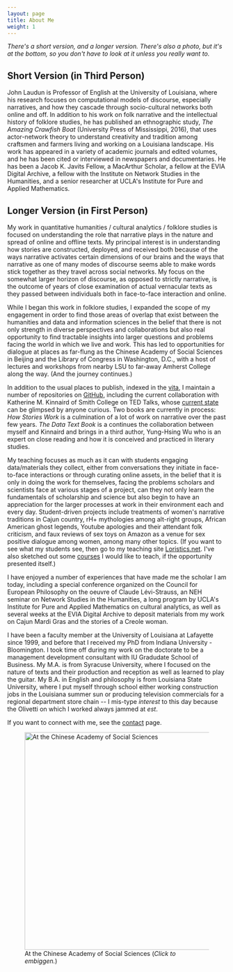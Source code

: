 ```yaml
---
layout: page
title: About Me
weight: 1
---
```


*There's a short version, and a longer version. There's also a photo, but it's at the bottom, so you don't have to look at it unless you really want to.*

## Short Version (in Third Person)

John Laudun is Professor of English at the University of Louisiana, where his research focuses on computational models of discourse, especially narratives, and how they cascade through socio-cultural networks both online and off. In addition to his work on folk narrative and the intellectual history of folklore studies, he has published an ethnographic study, _The Amazing Crawfish Boat_ (University Press of Mississippi, 2016), that uses actor-network theory to understand creativity and tradition among craftsmen and farmers living and working on a Louisiana landscape. His work has appeared in a variety of academic journals and edited volumes, and he has been cited or interviewed in newspapers and documentaries. He has been a Jacob K. Javits Fellow, a MacArthur Scholar, a fellow at the EVIA Digital Archive, a fellow with the  Institute on Network Studies in the Humanities, and a senior researcher at UCLA's Institute for Pure and Applied Mathematics.

## Longer Version (in First Person)

My work in quantitative humanities / cultural analytics / folklore studies is focused on understanding the role that narrative plays in the nature and spread of online and offline texts. My principal interest is in understanding how stories are constructed, deployed, and received both because of the ways narrative activates certain dimensions of our brains and the ways that narrative as one of many modes of discourse seems able to make words stick together as they travel across social networks. My focus on the somewhat larger horizon of discourse, as opposed to strictly narrative, is the outcome of years of close examination of actual vernacular texts as they passed between individuals both in face-to-face interaction and online.

While I began this work in folklore studies, I expanded the scope of my engagement in order to find those areas of overlap that exist between the humanities and data and information sciences in the belief that there is not only strength in diverse perspectives and collaborations but also real opportunity to find tractable insights into larger questions and problems facing the world in which we live and work. This has led to opportunities for dialogue at places as far-flung as the Chinese Academy of Social Sciences in Beijing and the Library of Congress in Washington, D.C., with a host of lectures and workshops from nearby LSU to far-away Amherst College along the way. (And the journey continues.)

In addition to the usual places to publish, indexed in the [vita](vita.md), I maintain a number of repositories on [GitHub][], including the current collaboration with Katherine M. Kinnaird of Smith College on TED Talks, whose [current state][] can be glimpsed by anyone curious. Two books are currently in process: _How Stories Work_ is a culmination of a lot of work on narrative over the past few years. _The Data Text Book_ is a continues the collaboration between myself and Kinnaird and brings in a third author, Yung-Hsing Wu who is an expert on close reading and how it is conceived and practiced in literary studies.

My teaching focuses as much as it can with students engaging data/materials they collect, either from conversations they initiate in face-to-face interactions or through curating online assets, in the belief that it is only in doing the work for themselves, facing the problems scholars and scientists face at various stages of a project, can they not only learn the fundamentals of scholarship and science but also begin to have an appreciation for the larger processes at work in their environment each and every day. Student-driven projects include treatments of women's narrative traditions in Cajun country, rH+ mythologies among alt-right groups, African American ghost legends, Youtube apologies and their attendant folk criticism, and faux reviews of sex toys on Amazon as a venue for sex positive dialogue among women, among many other topics. (If you want to see what my students see, then go to my teaching site [Loristics.net][]. I've also sketched out some [courses][] I would like to teach, if the opportunity presented itself.)

I have enjoyed a number of experiences that have made me the scholar I am today, including a special conference organized on the Council for European Philosophy on the oeuvre of Claude Lévi-Strauss, an NEH seminar on Network Studies in the Humanities, a long program by UCLA's Institute for Pure and Applied Mathematics on cultural analytics, as well as several weeks at the EVIA Digital Archive to deposit materials from my work on Cajun Mardi Gras and the stories of a Creole woman.

I have been a faculty member at the University of Louisiana at Lafayette since 1999, and before that I received my PhD from Indiana University - Bloomington. I took time off during my work on the doctorate to be a management development consultant with IU Gradudate School of Business. My M.A. is from Syracuse University, where I focused on the nature of texts and their production and reception as well as learned to play the guitar. My B.A. in English and philosophy is from Louisiana State University, where I put myself through school either working construction jobs in the Louisiana summer sun or producing television commercials for a regional department store chain -- I mis-type *interest* to this day because the Olivetti on which I worked always jammed at *est*.

If you want to connect with me, see the [contact](contact.md) page.

<figure>
<a href="https://s3.us-east-2.amazonaws.com/media.johnlaudun.net/Laudun_CASS.jpg">
<img src="https://s3.us-east-2.amazonaws.com/media.johnlaudun.net/Laudun_CASS.jpg"
width="500"
alt="At the Chinese Academy of Social Sciences"></a>
<figcaption>At the Chinese Academy of Social Sciences (<em>Click to embiggen.</em>)</figcaption>
</figure>


[GitHub]: https://github.com/johnlaudun/
[current state]: https://github.com/johnlaudun/tedtalks
[Loristics.net]: https://loristics.net/
[courses]: https://loristics.net/#course-sketches